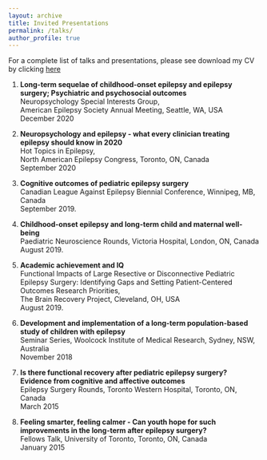 ```yaml
---
layout: archive
title: Invited Presentations
permalink: /talks/
author_profile: true
---
```


For a complete list of talks and presentations, please see download my CV by clicking <a href="/files/Klajdi Puka CV.pdf" target="_blank"> here </a> 


1. **Long-term sequelae of childhood-onset epilepsy and epilepsy surgery; Psychiatric and psychosocial outcomes** \
Neuropsychology Special Interests Group, \
American Epilepsy Society Annual Meeting, Seattle, WA, USA\
December 2020


2. **Neuropsychology and epilepsy - what every clinician treating epilepsy should know in 2020** \
Hot Topics in Epilepsy, \
North American Epilepsy Congress, Toronto, ON, Canada\
September 2020
      

3. **Cognitive outcomes of pediatric epilepsy surgery** \
Canadian League Against Epilepsy Biennial Conference, Winnipeg, MB, Canada\
September 2019. 


4. **Childhood-onset epilepsy and long-term child and maternal well-being**\
Paediatric Neuroscience Rounds, Victoria Hospital, London, ON, Canada\
August 2019. 



5. **Academic achievement and IQ**\
Functional Impacts of Large Resective or Disconnective Pediatric Epilepsy Surgery: Identifying Gaps and Setting Patient-Centered Outcomes Research Priorities, \
The Brain Recovery Project, Cleveland, OH, USA\
August 2019. 
    


6. **Development and implementation of a long-term population-based study of children with epilepsy**\
Seminar Series, Woolcock Institute of Medical Research, Sydney, NSW, Australia\
November 2018

7. **Is there functional recovery after pediatric epilepsy surgery? Evidence from cognitive and affective outcomes**\
Epilepsy Surgery Rounds, Toronto Western Hospital, Toronto, ON, Canada\
March 2015


8. **Feeling smarter, feeling calmer - Can youth hope for such improvements in the long-term after epilepsy surgery?**\
Fellows Talk, University of Toronto, Toronto, ON, Canada\
January 2015
